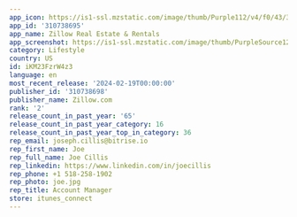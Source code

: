 ```yaml
---
app_icon: https://is1-ssl.mzstatic.com/image/thumb/Purple112/v4/f0/43/32/f043321e-c293-7fe5-ad17-6620189c09e9/AppIcon-0-0-1x_U007emarketing-0-6-0-85-220.png/1024x1024bb.png
app_id: '310738695'
app_name: Zillow Real Estate & Rentals
app_screenshot: https://is1-ssl.mzstatic.com/image/thumb/PurpleSource122/v4/42/bb/df/42bbdf48-492e-6112-457c-8d130c3a004f/51885e50-939f-416e-b3d4-3d1785afadff_iPhone_6.5_Screen_1_-_E2E_messaging_Delivery_060722.png/1284x2778bb.png
category: Lifestyle
country: US
id: iKM23FzrW4z3
language: en
most_recent_release: '2024-02-19T00:00:00'
publisher_id: '310738698'
publisher_name: Zillow.com
rank: '2'
release_count_in_past_year: '65'
release_count_in_past_year_category: 16
release_count_in_past_year_top_in_category: 36
rep_email: joseph.cillis@bitrise.io
rep_first_name: Joe
rep_full_name: Joe Cillis
rep_linkedin: https://www.linkedin.com/in/joecillis
rep_phone: +1 518-258-1902
rep_photo: joe.jpg
rep_title: Account Manager
store: itunes_connect
---
```

